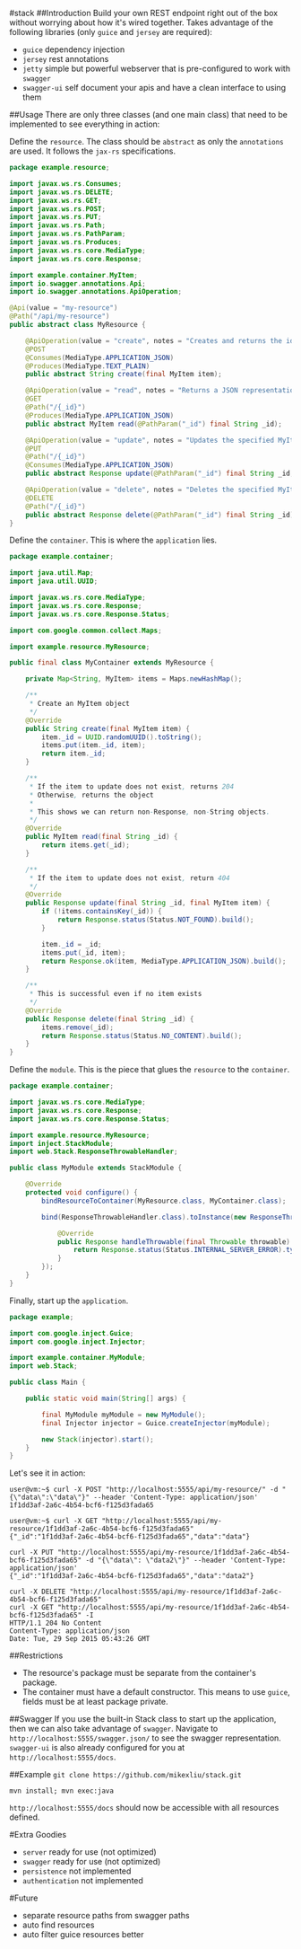 #stack
##Introduction
Build your own REST endpoint right out of the box without worrying about how it's wired together. Takes advantage of the following libraries (only `guice` and `jersey` are required):
* `guice` dependency injection
* `jersey` rest annotations
* `jetty` simple but powerful webserver that is pre-configured to work with `swagger`
* `swagger-ui` self document your apis and have a clean interface to using them

##Usage
There are only three classes (and one main class) that need to be implemented to see everything in action:

Define the `resource`. The class should be `abstract` as only the `annotations` are used. It follows the `jax-rs` specifications.
```java
package example.resource;

import javax.ws.rs.Consumes;
import javax.ws.rs.DELETE;
import javax.ws.rs.GET;
import javax.ws.rs.POST;
import javax.ws.rs.PUT;
import javax.ws.rs.Path;
import javax.ws.rs.PathParam;
import javax.ws.rs.Produces;
import javax.ws.rs.core.MediaType;
import javax.ws.rs.core.Response;

import example.container.MyItem;
import io.swagger.annotations.Api;
import io.swagger.annotations.ApiOperation;

@Api(value = "my-resource")
@Path("/api/my-resource")
public abstract class MyResource {

    @ApiOperation(value = "create", notes = "Creates and returns the id of a JSON representation of MyItem.")
    @POST
    @Consumes(MediaType.APPLICATION_JSON)
    @Produces(MediaType.TEXT_PLAIN)
    public abstract String create(final MyItem item);

    @ApiOperation(value = "read", notes = "Returns a JSON representation of the specified MyItem.")
    @GET
    @Path("/{_id}")
    @Produces(MediaType.APPLICATION_JSON)
    public abstract MyItem read(@PathParam("_id") final String _id);

    @ApiOperation(value = "update", notes = "Updates the specified MyItem with a new JSON representation.")
    @PUT
    @Path("/{_id}")
    @Consumes(MediaType.APPLICATION_JSON)
    public abstract Response update(@PathParam("_id") final String _id, final MyItem item);

    @ApiOperation(value = "delete", notes = "Deletes the specified MyItem.")
    @DELETE
    @Path("/{_id}")
    public abstract Response delete(@PathParam("_id") final String _id);
}
```

Define the `container`. This is where the `application` lies.
```java
package example.container;

import java.util.Map;
import java.util.UUID;

import javax.ws.rs.core.MediaType;
import javax.ws.rs.core.Response;
import javax.ws.rs.core.Response.Status;

import com.google.common.collect.Maps;

import example.resource.MyResource;

public final class MyContainer extends MyResource {

    private Map<String, MyItem> items = Maps.newHashMap();

    /**
     * Create an MyItem object
     */
    @Override
    public String create(final MyItem item) {
        item._id = UUID.randomUUID().toString();
        items.put(item._id, item);
        return item._id;
    }

    /**
     * If the item to update does not exist, returns 204
     * Otherwise, returns the object
     * 
     * This shows we can return non-Response, non-String objects.
     */
    @Override
    public MyItem read(final String _id) {
        return items.get(_id);
    }

    /**
     * If the item to update does not exist, return 404
     */
    @Override
    public Response update(final String _id, final MyItem item) {
        if (!items.containsKey(_id)) {
            return Response.status(Status.NOT_FOUND).build();
        }

        item._id = _id;
        items.put(_id, item);
        return Response.ok(item, MediaType.APPLICATION_JSON).build();
    }

    /**
     * This is successful even if no item exists
     */
    @Override
    public Response delete(final String _id) {
        items.remove(_id);
        return Response.status(Status.NO_CONTENT).build();
    }
}
```

Define the `module`. This is the piece that glues the `resource` to the `container`.
```java
package example.container;

import javax.ws.rs.core.MediaType;
import javax.ws.rs.core.Response;
import javax.ws.rs.core.Response.Status;

import example.resource.MyResource;
import inject.StackModule;
import web.Stack.ResponseThrowableHandler;

public class MyModule extends StackModule {

    @Override
    protected void configure() {
        bindResourceToContainer(MyResource.class, MyContainer.class);

        bind(ResponseThrowableHandler.class).toInstance(new ResponseThrowableHandler() {

            @Override
            public Response handleThrowable(final Throwable throwable) {
                return Response.status(Status.INTERNAL_SERVER_ERROR).type(MediaType.TEXT_PLAIN).build();
            }
        });
    }
}
```

Finally, start up the `application`.
```java
package example;

import com.google.inject.Guice;
import com.google.inject.Injector;

import example.container.MyModule;
import web.Stack;

public class Main {

    public static void main(String[] args) {

        final MyModule myModule = new MyModule();
        final Injector injector = Guice.createInjector(myModule);

        new Stack(injector).start();
    }
}
```

Let's see it in action:
```
user@vm:~$ curl -X POST "http://localhost:5555/api/my-resource/" -d "{\"data\":\"data\"}" --header 'Content-Type: application/json'
1f1dd3af-2a6c-4b54-bcf6-f125d3fada65
```
```
user@vm:~$ curl -X GET "http://localhost:5555/api/my-resource/1f1dd3af-2a6c-4b54-bcf6-f125d3fada65"
{"_id":"1f1dd3af-2a6c-4b54-bcf6-f125d3fada65","data":"data"}
```
```
curl -X PUT "http://localhost:5555/api/my-resource/1f1dd3af-2a6c-4b54-bcf6-f125d3fada65" -d "{\"data\": \"data2\"}" --header 'Content-Type: application/json'
{"_id":"1f1dd3af-2a6c-4b54-bcf6-f125d3fada65","data":"data2"}
```
```
curl -X DELETE "http://localhost:5555/api/my-resource/1f1dd3af-2a6c-4b54-bcf6-f125d3fada65"
curl -X GET "http://localhost:5555/api/my-resource/1f1dd3af-2a6c-4b54-bcf6-f125d3fada65" -I
HTTP/1.1 204 No Content
Content-Type: application/json
Date: Tue, 29 Sep 2015 05:43:26 GMT
```

##Restrictions
* The resource's package must be separate from the container's package.
* The container must have a default constructor. This means to use `guice`, fields must be at least package private.

##Swagger
If you use the built-in Stack class to start up the application, then we can also take advantage of `swagger`. Navigate to `http://localhost:5555/swagger.json/` to see the swagger representation. `swagger-ui` is also already configured for you at `http://localhost:5555/docs`.

##Example
`git clone https://github.com/mikexliu/stack.git`

`mvn install; mvn exec:java`

`http://localhost:5555/docs` should now be accessible with all resources defined.

#Extra Goodies
* `server` ready for use (not optimized)
* `swagger` ready for use (not optimized)
* `persistence` not implemented
* `authentication` not implemented

#Future
* separate resource paths from swagger paths
* auto find resources
* auto filter guice resources better
